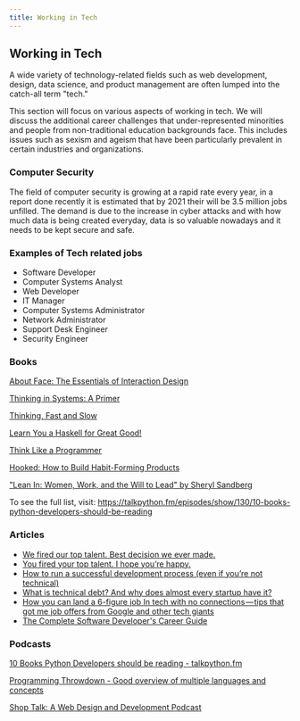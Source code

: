 ```yaml
---
title: Working in Tech
---
```

## Working in Tech

A wide variety of technology-related fields such as web development, design, data science, and product management are often lumped into the catch-all term "tech."

This section will focus on various aspects of working in tech. We will discuss the additional career challenges that under-represented minorities and people from non-traditional education backgrounds face. This includes issues such as sexism and ageism that have been particularly prevalent in certain industries and organizations. 

### Computer Security

The field of computer security is growing at a rapid rate every year, in a report done recently it is estimated that by 2021 their will be 3.5 million jobs unfilled. The demand is due to the increase in cyber attacks and with how much data is being created everyday, data is so valuable nowadays and it needs to be kept secure and safe.

### Examples of Tech related jobs
- Software Developer
- Computer Systems Analyst
- Web Developer
- IT Manager
- Computer Systems Administrator
- Network Administrator
- Support Desk Engineer
- Security Engineer

### Books

[About Face: The Essentials of Interaction Design](https://amzn.to/2uwtugk)

[Thinking in Systems: A Primer](https://amzn.to/2u6FbJF)

[Thinking, Fast and Slow](https://amzn.to/2tnnlTN)

[Learn You a Haskell for Great Good!](https://amzn.to/2veOjdv)

[Think Like a Programmer](https://www.nostarch.com/thinklikeaprogrammer)

[Hooked: How to Build Habit-Forming Products](https://www.amazon.com/Hooked-How-Build-Habit-Forming-Products/dp/1591847788/)

["Lean In: Women, Work, and the Will to Lead" by Sheryl Sandberg](https://www.amazon.com/Lean-Women-Work-Will-Lead/dp/0385349947/)

To see the full list, visit: https://talkpython.fm/episodes/show/130/10-books-python-developers-should-be-reading

### Articles

* [We fired our top talent. Best decision we ever made.](https://medium.freecodecamp.org/we-fired-our-top-talent-best-decision-we-ever-made-4c0a99728fde)
* [You fired your top talent. I hope you’re happy.](https://medium.com/@deusexmachina667/you-fired-your-top-talent-i-hope-youre-happy-cf57c41183dd)
* [How to run a successful development process (even if you’re not technical)](https://medium.freecodecamp.org/how-to-run-a-successful-development-process-even-if-youre-not-technical-185d0558c89a)
* [What is technical debt? And why does almost every startup have it?](https://medium.freecodecamp.org/what-is-technical-debt-and-why-do-most-startups-have-it-9a54458daabf)
* [How you can land a 6-figure job In tech with no connections — tips that got me job offers from Google and other tech giants](https://medium.freecodecamp.org/how-you-can-land-a-6-figure-job-in-tech-with-no-connections-6eed0de26ea4)
* [The Complete Software Developer's Career Guide](https://simpleprogrammer.com/products/careerguide/)

### Podcasts
[10 Books Python Developers should be reading - talkpython.fm](https://talkpython.fm/episodes/show/130/10-books-python-developers-should-be-reading)

[Programming Throwdown - Good overview of multiple languages and concepts](https://www.programmingthrowdown.com/)

[Shop Talk: A Web Design and Development Podcast](https://shoptalkshow.com/)
